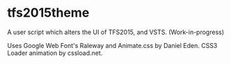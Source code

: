 # tfs2015theme
A user script which alters the UI of TFS2015, and VSTS. (Work-in-progress)

Uses Google Web Font's Raleway and Animate.css by Daniel Eden. CSS3 Loader animation by cssload.net.
